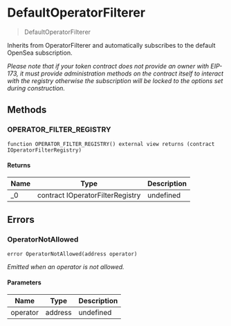 # DefaultOperatorFilterer

> DefaultOperatorFilterer

Inherits from OperatorFilterer and automatically subscribes to the default OpenSea subscription.

_Please note that if your token contract does not provide an owner with EIP-173, it must provide administration methods on the contract itself to interact with the registry otherwise the subscription will be locked to the options set during construction._

## Methods

### OPERATOR_FILTER_REGISTRY

```solidity
function OPERATOR_FILTER_REGISTRY() external view returns (contract IOperatorFilterRegistry)
```

#### Returns

| Name | Type                             | Description |
| ---- | -------------------------------- | ----------- |
| \_0  | contract IOperatorFilterRegistry | undefined   |

## Errors

### OperatorNotAllowed

```solidity
error OperatorNotAllowed(address operator)
```

_Emitted when an operator is not allowed._

#### Parameters

| Name     | Type    | Description |
| -------- | ------- | ----------- |
| operator | address | undefined   |
